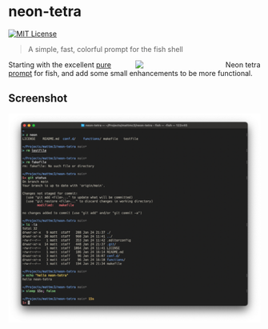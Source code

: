# neon-tetra

[![MIT License](https://img.shields.io/badge/license-MIT-007EC7.svg?style=flat-square)](/LICENSE)

> A simple, fast, colorful prompt for the fish shell

<a title="Azul [Copyrighted free use], via Wikimedia Commons"
   href="https://commons.wikimedia.org/wiki/File:NeonTetra.JPG"
   align="right">
<img align="right"
     width="250"
     alt="Neon tetra"
     src="https://upload.wikimedia.org/wikipedia/commons/5/5c/NeonTetra.JPG">
</a>

Starting with the excellent [pure prompt][pure] for fish, and add some small enhancements to be more functional.

## Screenshot

![screenshot][screenshot]

[pure]: https://github.com/pure-fish/pure
[screenshot]: https://raw.githubusercontent.com/mattmc3/neon-tetra/resources/img/neon-tetra-terminal.png
